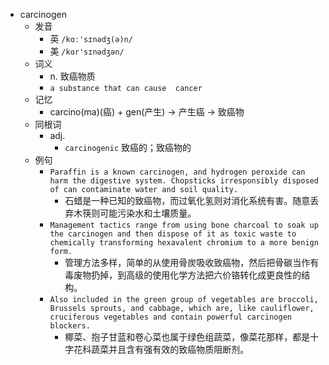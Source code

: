 - carcinogen
  - 发音
    - 英 `/kɑː'sɪnədʒ(ə)n/`
    - 美 `/kɑr'sɪnədʒən/`
  - 词义
    - n. 致癌物质
    - `a substance that can cause  cancer `
  - 记忆
    - carcino(ma)(癌) + gen(产生) → 产生癌 → 致癌物
  - 同根词
    - adj.
      - `carcinogenic` 致癌的；致癌物的
  - 例句
    - `Paraffin is a known carcinogen, and hydrogen peroxide can harm the digestive system. Chopsticks irresponsibly disposed of can contaminate water and soil quality.`
      - 石蜡是一种已知的致癌物，而过氧化氢则对消化系统有害。随意丢弃木筷则可能污染水和土壤质量。
    - `Management tactics range from using bone charcoal to soak up the carcinogen and then dispose of it as toxic waste to chemically transforming hexavalent chromium to a more benign form.`
      - 管理方法多样，简单的从使用骨炭吸收致癌物，然后把骨碳当作有毒废物扔掉，到高级的使用化学方法把六价铬转化成更良性的结构。
    - `Also included in the green group of vegetables are broccoli, Brussels sprouts, and cabbage, which are, like cauliflower, cruciferous vegetables and contain powerful carcinogen blockers.`
      - 椰菜、抱子甘蓝和卷心菜也属于绿色组蔬菜，像菜花那样，都是十字花科蔬菜并且含有强有效的致癌物质阻断剂。

